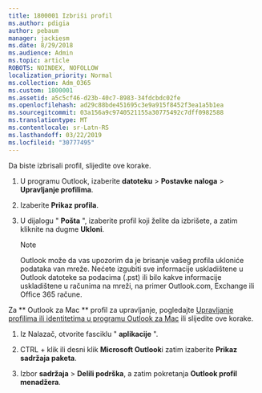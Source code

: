 ```yaml
---
title: 1800001 Izbriši profil
ms.author: pdigia
author: pebaum
manager: jackiesm
ms.date: 8/29/2018
ms.audience: Admin
ms.topic: article
ROBOTS: NOINDEX, NOFOLLOW
localization_priority: Normal
ms.collection: Adm_O365
ms.custom: 1800001
ms.assetid: a5c5cf46-d23b-40c7-8983-34fdcbdc02fe
ms.openlocfilehash: ad29c88bde451695c3e9a915f8452f3ea1a5b1ea
ms.sourcegitcommit: 03a156a9c9740521155a30775492c7dff0982588
ms.translationtype: MT
ms.contentlocale: sr-Latn-RS
ms.lasthandoff: 03/22/2019
ms.locfileid: "30777495"
---
```

Da biste izbrisali profil, slijedite ove korake.
  
1. U programu Outlook, izaberite **datoteku** \> **Postavke naloga** \> **Upravljanje profilima**.
    
2. Izaberite **Prikaz profila**.
    
3. U dijalogu " **Pošta** ", izaberite profil koji želite da izbrišete, a zatim kliknite na dugme **Ukloni**.
    
    > [!NOTE]
    > Outlook može da vas upozorim da je brisanje vašeg profila ukloniće podataka van mreže. Nećete izgubiti sve informacije uskladištene u Outlook datoteke sa podacima (.pst) ili bilo kakve informacije uskladištene u računima na mreži, na primer Outlook.com, Exchange ili Office 365 račune. 
  
Za ** Outlook za Mac ** profil za upravljanje, pogledajte [Upravljanje profilima ili identitetima u programu Outlook za Mac](https://support.office.com/article/fed2a955-74df-4a24-bef6-78a426958c4c.aspx) ili slijedite ove korake. 
  
1. Iz Nalazač, otvorite fasciklu " **aplikacije** ". 
    
2. CTRL + klik ili desni klik **Microsoft Outlook**i zatim izaberite **Prikaz sadržaja paketa**.
    
3. Izbor **sadržaja** \> **Delili podrška**, a zatim pokretanja **Outlook profil menadžera**.
    

